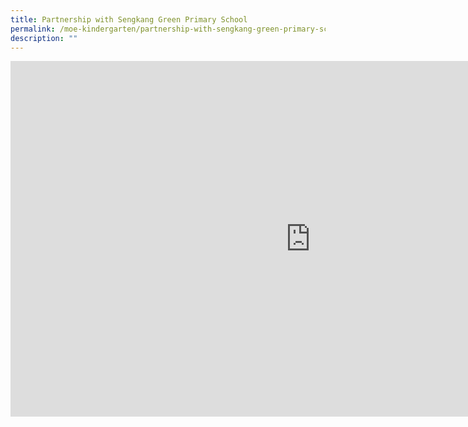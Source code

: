 ```yaml
---
title: Partnership with Sengkang Green Primary School
permalink: /moe-kindergarten/partnership-with-sengkang-green-primary-school/
description: ""
---
```

<iframe src="https://docs.google.com/presentation/d/e/2PACX-1vQBG1tzYtr8iipE_0jOVoN56tVlnlJnx_7Tit7QVUY8WqjBqNocW5nQgpWgh9yHrao4S3_ZQMP7zePV/embed?start=false&loop=false&delayms=10000" frameborder="0" width="960" height="569" allowfullscreen="true"></iframe>